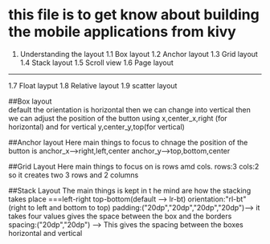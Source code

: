 # this file is to get know about building the mobile applications from kivy 
1. Understanding the layout 
 1.1 Box layout 
 1.2 Anchor layout 
 1.3 Grid layout 
 1.4 Stack layout 
 1.5 Scroll view 
 1.6 Page layout 
 ----------------
 1.7 Float layput 
 1.8 Relative layout 
 1.9 scatter layout


 ##Box layout  
 default the orientation is horizontal then we can change into vertical 
 then we can adjust the position of the button using x,center_x,right (for horizontal)
 and for vertical y,center_y,top(for vertical)

##Anchor layout
Here main things to focus to chnage the position of the button is 
anchor_x-->right,left,center
anchor_y-->top,bottom,center


##Grid Layout 
Here main things to focus on is rows amd cols.
rows:3
cols:2 so it creates two 3 rows and 2 columns 

##Stack Layout
The main things is kept in t he mind are how the stacking takes place 
 ===left-right top-bottom(default --> lr-bt)
orientation:"rl-bt"(right to left and bottom to top)
padding:("20dp","20dp","20dp","20dp")--> it takes four values gives the space between the box and the borders 
spacing:("20dp","20dp") --> This gives the spacing between the boxes horizontal and vertical


